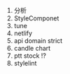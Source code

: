 1. 分析
2. StyleComponet
3. tune
4. netlify
5. api domain strict
6. candle chart
7. ptt stock !?
8. stylelint
